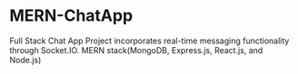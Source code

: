 # MERN-ChatApp
Full Stack Chat App Project incorporates real-time messaging functionality through Socket.IO. MERN stack(MongoDB, Express.js, React.js, and Node.js)
